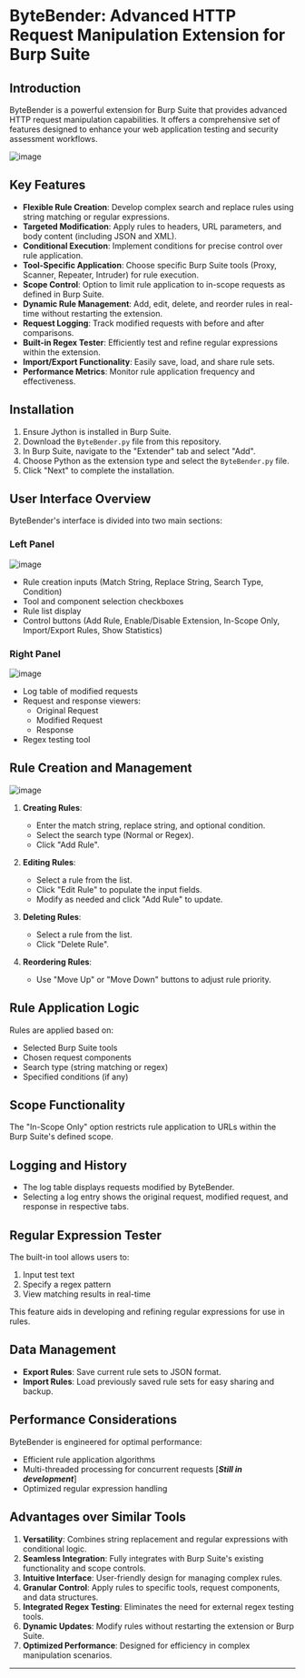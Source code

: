 # ByteBender: Advanced HTTP Request Manipulation Extension for Burp Suite

## Introduction

ByteBender is a powerful extension for Burp Suite that provides advanced HTTP request manipulation capabilities. It offers a comprehensive set of features designed to enhance your web application testing and security assessment workflows.

![image](https://github.com/user-attachments/assets/eca9d23e-6b53-4f34-99de-806a91452a47)

## Key Features

- **Flexible Rule Creation**: Develop complex search and replace rules using string matching or regular expressions.
- **Targeted Modification**: Apply rules to headers, URL parameters, and body content (including JSON and XML).
- **Conditional Execution**: Implement conditions for precise control over rule application.
- **Tool-Specific Application**: Choose specific Burp Suite tools (Proxy, Scanner, Repeater, Intruder) for rule execution.
- **Scope Control**: Option to limit rule application to in-scope requests as defined in Burp Suite.
- **Dynamic Rule Management**: Add, edit, delete, and reorder rules in real-time without restarting the extension.
- **Request Logging**: Track modified requests with before and after comparisons.
- **Built-in Regex Tester**: Efficiently test and refine regular expressions within the extension.
- **Import/Export Functionality**: Easily save, load, and share rule sets.
- **Performance Metrics**: Monitor rule application frequency and effectiveness.

## Installation

1. Ensure Jython is installed in Burp Suite.
2. Download the `ByteBender.py` file from this repository.
3. In Burp Suite, navigate to the "Extender" tab and select "Add".
4. Choose Python as the extension type and select the `ByteBender.py` file.
5. Click "Next" to complete the installation.

## User Interface Overview

ByteBender's interface is divided into two main sections:

### Left Panel
![image](https://github.com/user-attachments/assets/95136710-5d8c-4fb3-8be7-05ddcf674c6f)

- Rule creation inputs (Match String, Replace String, Search Type, Condition)
- Tool and component selection checkboxes
- Rule list display
- Control buttons (Add Rule, Enable/Disable Extension, In-Scope Only, Import/Export Rules, Show Statistics)

### Right Panel
![image](https://github.com/user-attachments/assets/3922fb65-a647-41c6-9eb4-77004935c3ea)

- Log table of modified requests
- Request and response viewers:
  - Original Request
  - Modified Request
  - Response
- Regex testing tool

## Rule Creation and Management
![image](https://github.com/user-attachments/assets/9ef76407-9a60-4fe7-89d1-b38822768b78)

1. **Creating Rules**:
   - Enter the match string, replace string, and optional condition.
   - Select the search type (Normal or Regex).
   - Click "Add Rule".

2. **Editing Rules**:
   - Select a rule from the list.
   - Click "Edit Rule" to populate the input fields.
   - Modify as needed and click "Add Rule" to update.

3. **Deleting Rules**:
   - Select a rule from the list.
   - Click "Delete Rule".

4. **Reordering Rules**:
   - Use "Move Up" or "Move Down" buttons to adjust rule priority.

## Rule Application Logic

Rules are applied based on:
- Selected Burp Suite tools
- Chosen request components
- Search type (string matching or regex)
- Specified conditions (if any)

## Scope Functionality

The "In-Scope Only" option restricts rule application to URLs within the Burp Suite's defined scope.

## Logging and History

- The log table displays requests modified by ByteBender.
- Selecting a log entry shows the original request, modified request, and response in respective tabs.

## Regular Expression Tester

The built-in tool allows users to:
1. Input test text
2. Specify a regex pattern
3. View matching results in real-time

This feature aids in developing and refining regular expressions for use in rules.

## Data Management

- **Export Rules**: Save current rule sets to JSON format.
- **Import Rules**: Load previously saved rule sets for easy sharing and backup.

## Performance Considerations

ByteBender is engineered for optimal performance:
- Efficient rule application algorithms
- Multi-threaded processing for concurrent requests [***Still in development***]
- Optimized regular expression handling

## Advantages over Similar Tools

1. **Versatility**: Combines string replacement and regular expressions with conditional logic.
2. **Seamless Integration**: Fully integrates with Burp Suite's existing functionality and scope controls.
3. **Intuitive Interface**: User-friendly design for managing complex rules.
4. **Granular Control**: Apply rules to specific tools, request components, and data structures.
5. **Integrated Regex Testing**: Eliminates the need for external regex testing tools.
6. **Dynamic Updates**: Modify rules without restarting the extension or Burp Suite.
7. **Optimized Performance**: Designed for efficiency in complex manipulation scenarios.

---

